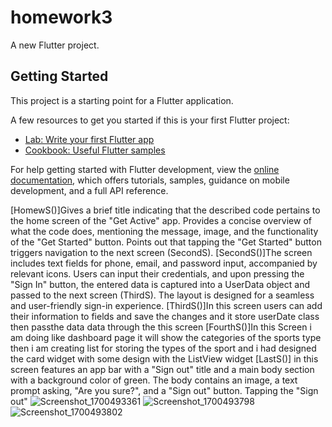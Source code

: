# homework3

A new Flutter project.

## Getting Started

This project is a starting point for a Flutter application.

A few resources to get you started if this is your first Flutter project:

- [Lab: Write your first Flutter app](https://docs.flutter.dev/get-started/codelab)
- [Cookbook: Useful Flutter samples](https://docs.flutter.dev/cookbook)

For help getting started with Flutter development, view the
[online documentation](https://docs.flutter.dev/), which offers tutorials,
samples, guidance on mobile development, and a full API reference.

[HomewS()]Gives a brief title indicating that the described code pertains to the home screen of the "Get Active" app.
Provides a concise overview of what the code does, mentioning the message, image, and the functionality of the "Get Started" button.
Points out that tapping the "Get Started" button triggers navigation to the next screen (SecondS).
[SecondS()]The screen includes text fields for phone, email, and password input, accompanied by relevant icons. Users can input their credentials, and upon pressing the "Sign In" button, the entered data is captured into a UserData object and passed to the next screen (ThirdS). The layout is designed for a seamless and user-friendly sign-in experience.
[ThirdS()]In this screen users can add their information to fields and save the changes and it store userDate class then passthe data data through the this screen
[FourthS()]In this Screen i am doing like dashboard page it will show the categories of the sports type then  i am creating list for storing the types of the sport and i had designed the card widget with some design with the ListView widget
[LastS()] in this screen features an app bar with a "Sign out" title and a main body section with a background color of green. The body contains an image, a text prompt asking, "Are you sure?", and a "Sign out" button. Tapping the "Sign out" 
![Screenshot_1700493361](https://github.com/RustamQodirov/homework3/assets/115059100/6fc996d8-440b-46eb-81cf-0b116f69aa2f)
![Screenshot_1700493798](https://github.com/RustamQodirov/homework3/assets/115059100/940f9a93-319c-400f-9af5-3a659d1bdbec)
![Screenshot_1700493802](https://github.com/RustamQodirov/homework3/assets/115059100/0f10c29d-9f1e-4366-ab16-ec4fc3b4f9b3)


 
